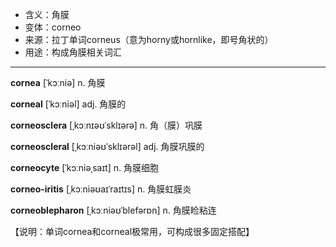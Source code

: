 - <span class="definition">含义：角膜</span>
- <span class="definition">变体：corneo</span>
- <span class="definition">来源：拉丁单词corneus（意为horny或hornlike，即号角状的）</span>
- <span class="definition">用途：构成角膜相关词汇</span>


---


<span class="vocabulary">**cornea**</span> [ˈkɔːniə] n. 角膜

<span class="vocabulary">**corneal**</span> [ˈkɔːniəl] adj. 角膜的

<span class="vocabulary">**corneosclera**</span> [ˌkɔːnɪəʊˈsklɪərə] n. 角（膜）巩膜

<span class="vocabulary">**corneoscleral**</span> [ˌkɔːniəʊˈsklɪərəl] adj. 角膜巩膜的

<span class="vocabulary">**corneocyte**</span> [ˈkɔːniəˌsaɪt] n. 角膜细胞

<span class="vocabulary">**corneo-iritis**</span> [ˌkɔːniəʊaɪˈraɪtɪs] n. 角膜虹膜炎

<span class="vocabulary">**corneoblepharon**</span> [ˌkɔːniəʊˈblefərɒn] n. 角膜睑粘连

【说明：单词cornea和corneal极常用，可构成很多固定搭配】





